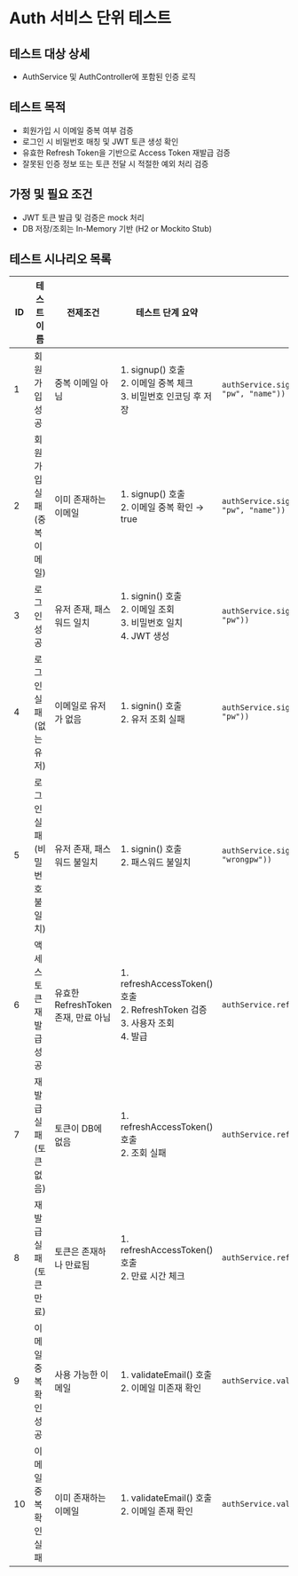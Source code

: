 # Auth 서비스 단위 테스트

## 테스트 대상 상세

- AuthService 및 AuthController에 포함된 인증 로직

## 테스트 목적
- 회원가입 시 이메일 중복 여부 검증
- 로그인 시 비밀번호 매칭 및 JWT 토큰 생성 확인
- 유효한 Refresh Token을 기반으로 Access Token 재발급 검증
- 잘못된 인증 정보 또는 토큰 전달 시 적절한 예외 처리 검증

## 가정 및 필요 조건
- JWT 토큰 발급 및 검증은 mock 처리
- DB 저장/조회는 In-Memory 기반 (H2 or Mockito Stub)

## 테스트 시나리오 목록
| ID  | 테스트 이름                    | 전제조건                            | 테스트 단계 요약                                                                 | 입력값                                                                 | 기댓값                                                   | 성공 여부 |
|-----|-------------------------------|-------------------------------------|----------------------------------------------------------------------------------|------------------------------------------------------------------------|------------------------------------------------------------|-----------|
| 1   | 회원가입 성공                 | 중복 이메일 아님                     | 1. signup() 호출<br>2. 이메일 중복 체크<br>3. 비밀번호 인코딩 후 저장           | `authService.signup(SignupRequest.of("user@example.com", "pw", "name"))` | SignupResponse 반환<br>user 저장 성공                     | ✅         |
| 2   | 회원가입 실패 (중복 이메일)   | 이미 존재하는 이메일                | 1. signup() 호출<br>2. 이메일 중복 확인 → true                                   | `authService.signup(SignupRequest.of("duplicate@example.com", "pw", "name"))` | InvalidRequestException 발생                            | ✅         |
| 3   | 로그인 성공                   | 유저 존재, 패스워드 일치            | 1. signin() 호출<br>2. 이메일 조회<br>3. 비밀번호 일치<br>4. JWT 생성           | `authService.signin(LoginRequest.of("user@example.com", "pw"))`        | SignInResponse 반환                                      | ✅         |
| 4   | 로그인 실패 (없는 유저)       | 이메일로 유저가 없음               | 1. signin() 호출<br>2. 유저 조회 실패                                            | `authService.signin(LoginRequest.of("notfound@example.com", "pw"))`    | NotFoundException 발생                                  | ✅         |
| 5   | 로그인 실패 (비밀번호 불일치) | 유저 존재, 패스워드 불일치          | 1. signin() 호출<br>2. 패스워드 불일치                                           | `authService.signin(LoginRequest.of("user@example.com", "wrongpw"))`   | InvalidRequestException 발생                            | ✅         |
| 6   | 액세스 토큰 재발급 성공      | 유효한 RefreshToken 존재, 만료 아님 | 1. refreshAccessToken() 호출<br>2. RefreshToken 검증<br>3. 사용자 조회<br>4. 발급 | `authService.refreshAccessToken("valid-refresh-token")`               | AccessTokenResponse 반환<br>새로운 AccessToken 포함     | ✅         |
| 7   | 재발급 실패 (토큰 없음)      | 토큰이 DB에 없음                    | 1. refreshAccessToken() 호출<br>2. 조회 실패                                     | `authService.refreshAccessToken("invalid-token")`                     | InvalidRequestException 발생                            | ✅         |
| 8   | 재발급 실패 (토큰 만료)      | 토큰은 존재하나 만료됨              | 1. refreshAccessToken() 호출<br>2. 만료 시간 체크                                | `authService.refreshAccessToken("expired-token")`                     | InvalidRequestException 발생                            | ✅         |
| 9   | 이메일 중복 확인 성공         | 사용 가능한 이메일                  | 1. validateEmail() 호출<br>2. 이메일 미존재 확인                                 | `authService.validateEmail("available@example.com")`                  | 예외 없음                                               | ✅         |
| 10  | 이메일 중복 확인 실패         | 이미 존재하는 이메일                | 1. validateEmail() 호출<br>2. 이메일 존재 확인                                   | `authService.validateEmail("used@example.com")`                       | IllegalArgumentException 발생                           | ✅         |
